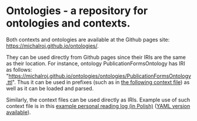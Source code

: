 # Ontologies - a repository for ontologies and contexts.

Both contexts and ontologies are available at the Github pages site: <https://michalroj.github.io/ontologies/>.

They can be used directly from Github pages since their IRIs are the same as their location. For instance, ontology
PublicationFormsOntology has IRI as follows: "https://michalroj.github.io/ontologies/ontologies/PublicationFormsOntology.ttl".
Thus it can be used in prefixes (such as in [the following context file](https://michalroj.github.io/ontologies/contexts/personal_reading_log_context.jsonld)) 
as well as it can be loaded and parsed.

Similarly, the context files can be used directly as IRIs. Example use of such context file is 
in this [example personal reading log (in Polish)](https://michalroj.github.io/ontologies/examples/read_books_zajdel_2024.jsonld) ([YAML version available](https://michalroj.github.io/ontologies/examples/read_books_zajdel_2024.yamlld)).
